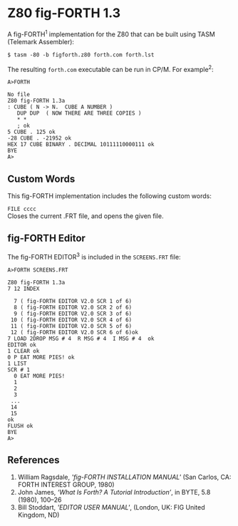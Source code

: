 # Z80 fig-FORTH 1.3

A fig-FORTH<sup>1</sup> implementation for the Z80 that can be built using TASM (Telemark Assembler):

```
$ tasm -80 -b figforth.z80 forth.com forth.lst
```

The resulting `forth.com` executable can be run in CP/M. For example<sup>2</sup>:
```
A>FORTH

No file
Z80 fig-FORTH 1.3a
: CUBE ( N -> N.  CUBE A NUMBER ) 
   DUP DUP  ( NOW THERE ARE THREE COPIES ) 
   * * 
   ; ok
5 CUBE . 125 ok
-28 CUBE . -21952 ok
HEX 17 CUBE BINARY . DECIMAL 10111110000111 ok
BYE 
A>
```

## Custom Words
This fig-FORTH implementation includes the following custom words:

`FILE cccc`   
Closes the current .FRT file, and opens the given file. 

## fig-FORTH Editor
The fig-FORTH EDITOR<sup>3</sup> is included in the `SCREENS.FRT` file:
```
A>FORTH SCREENS.FRT

Z80 fig-FORTH 1.3a
7 12 INDEX 

  7 ( fig-FORTH EDITOR V2.0 SCR 1 of 6)
  8 ( fig-FORTH EDITOR V2.0 SCR 2 of 6)
  9 ( fig-FORTH EDITOR V2.0 SCR 3 of 6)
 10 ( fig-FORTH EDITOR V2.0 SCR 4 of 6)
 11 ( fig-FORTH EDITOR V2.0 SCR 5 of 6)
 12 ( fig-FORTH EDITOR V2.0 SCR 6 of 6)ok
7 LOAD 2DROP MSG # 4  R MSG # 4  I MSG # 4  ok
EDITOR ok
1 CLEAR ok
0 P EAT MORE PIES! ok
1 LIST 
SCR # 1 
  0 EAT MORE PIES!
  1 
  2 
  3 
 ... 
 14 
 15 
ok
FLUSH ok
BYE 
A>
```

## References
1. William Ragsdale, _'fig-FORTH INSTALLATION MANUAL'_ (San Carlos, CA: FORTH INTEREST GROUP, 1980)
2. John James, _‘What Is Forth? A Tutorial Introduction’_, in BYTE, 5.8 (1980), 100–26
3. Bill Stoddart, _'EDITOR USER MANUAL'_, (London, UK: FIG United Kingdom, ND)
